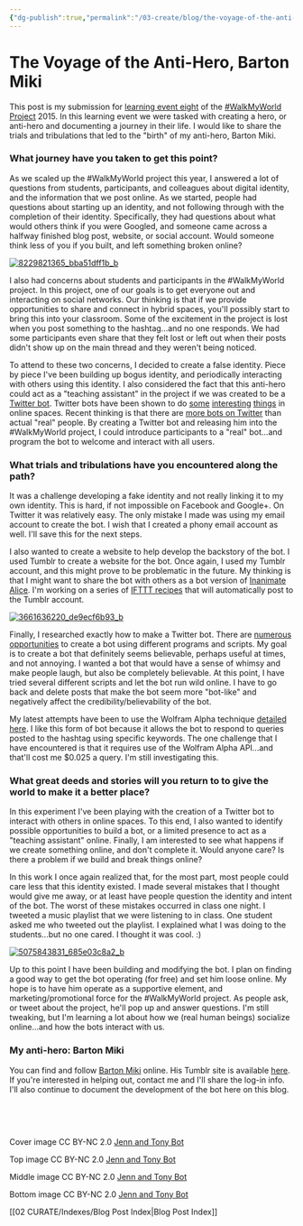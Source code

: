```yaml
---
{"dg-publish":true,"permalink":"/03-create/blog/the-voyage-of-the-anti-hero-barton-miki/","title":"The  Voyage of the Anti-Hero, Barton Miki","tags":["twitter","walkmyworld"]}
---
```


# The  Voyage of the Anti-Hero, Barton Miki

This post is my submission for [learning event eight](https://sites.google.com/site/walkmyworldproject/2015-learning-events/the-journey) of the [#WalkMyWorld Project](https://sites.google.com/site/walkmyworldproject/) 2015. In this learning event we were tasked with creating a hero, or anti-hero and documenting a journey in their life. I would like to share the trials and tribulations that led to the "birth" of my anti-hero, Barton Miki.

### What journey have you taken to get this point?

As we scaled up the #WalkMyWorld project this year, I answered a lot of questions from students, participants, and colleagues about digital identity, and the information that we post online. As we started, people had questions about starting up an identity, and not following through with the completion of their identity. Specifically, they had questions about what would others think if you were Googled, and someone came across a halfway finished blog post, website, or social account. Would someone think less of you if you built, and left something broken online?

[![8229821365_bba51dff1b_b](images/8229821365_bba51dff1b_b-750x380.jpg)](http://wiobyrne.com/wp-content/uploads/2015/03/8229821365_bba51dff1b_b.jpg)

I also had concerns about students and participants in the #WalkMyWorld project. In this project, one of our goals is to get everyone out and interacting on social networks. Our thinking is that if we provide opportunities to share and connect in hybrid spaces, you'll possibly start to bring this into your classroom. Some of the excitement in the project is lost when you post something to the hashtag...and no one responds. We had some participants even share that they felt lost or left out when their posts didn't show up on the main thread and they weren't being noticed.

To attend to these two concerns, I decided to create a false identity. Piece by piece I've been building up bogus identity, and periodically interacting with others using this identity. I also considered the fact that this anti-hero could act as a "teaching assistant" in the project if we was created to be a [Twitter bot](http://en.wikipedia.org/wiki/Twitterbot). Twitter bots have been shown to do [some](http://www.theguardian.com/technology/shortcuts/2014/aug/12/eight-twitterbots-worth-following) [interesting](http://www.newyorker.com/tech/elements/the-rise-of-twitter-bots) [things](http://qz.com/279139/the-17-best-bots-on-twitter/) in online spaces. Recent thinking is that there are [more bots on Twitter](http://www.fastcompany.com/3031500/how-twitter-bots-fool-you-into-thinking-they-are-real-people) than actual "real" people. By creating a Twitter bot and releasing him into the #WalkMyWorld project, I could introduce participants to a "real" bot...and program the bot to welcome and interact with all users.

### What trials and tribulations have you encountered along the path?

It was a challenge developing a fake identity and not really linking it to my own identity. This is hard, if not impossible on Facebook and Google+. On Twitter it was relatively easy. The only mistake I made was using my email account to create the bot. I wish that I created a phony email account as well. I'll save this for the next steps.

I also wanted to create a website to help develop the backstory of the bot. I used Tumblr to create a website for the bot. Once again, I used my Tumblr account, and this might prove to be problematic in the future. My thinking is that I might want to share the bot with others as a bot version of [Inanimate Alice](http://www.inanimatealice.com/). I'm working on a series of [IFTTT recipes](https://ifttt.com/) that will automatically post to the Tumblr account.

[![3661636220_de9ecf6b93_b](images/3661636220_de9ecf6b93_b-287x300.jpg)](http://wiobyrne.com/wp-content/uploads/2015/03/3661636220_de9ecf6b93_b.jpg)

Finally, I researched exactly how to make a Twitter bot. There are [numerous opportunities](http://lmgtfy.com/?q=how+to+make+a+twitter+bot) to create a bot using different programs and scripts. My goal is to create a bot that definitely seems believable, perhaps useful at times, and not annoying. I wanted a bot that would have a sense of whimsy and make people laugh, but also be completely believable. At this point, I have tried several different scripts and let the bot run wild online. I have to go back and delete posts that make the bot seem more "bot-like" and negatively affect the credibility/believability of the bot.

My latest attempts have been to use the Wolfram Alpha technique [detailed here](http://www.labnol.org/internet/write-twitter-bot/27902/). I like this form of bot because it allows the bot to respond to queries posted to the hashtag using specific keywords. The one challenge that I have encountered is that it requires use of the Wolfram Alpha API...and that'll cost me $0.025 a query. I'm still investigating this.

### What great deeds and stories will you return to to give the world to make it a better place?

In this experiment I've been playing with the creation of a Twitter bot to interact with others in online spaces. To this end, I also wanted to identify possible opportunities to build a bot, or a limited presence to act as a "teaching assistant" online. Finally, I am interested to see what happens if we create something online, and don't complete it. Would anyone care? Is there a problem if we build and break things online?

In this work I once again realized that, for the most part, most people could care less that this identity existed. I made several mistakes that I thought would give me away, or at least have people question the identity and intent of the bot. The worst of these mistakes occurred in class one night. I tweeted a music playlist that we were listening to in class. One student asked me who tweeted out the playlist. I explained what I was doing to the students...but no one cared. I thought it was cool. :)

[![5075843831_685e03c8a2_b](images/5075843831_685e03c8a2_b-300x300.jpg)](http://wiobyrne.com/wp-content/uploads/2015/03/5075843831_685e03c8a2_b.jpg)

Up to this point I have been building and modifying the bot. I plan on finding a good way to get the bot operating (for free) and set him loose online. My hope is to have him operate as a supportive element, and marketing/promotional force for the #WalkMyWorld project. As people ask, or tweet about the project, he'll pop up and answer questions. I'm still tweaking, but I'm learning a lot about how we (real human beings) socialize online...and how the bots interact with us.

### My anti-hero: Barton Miki

You can find and follow [Barton Miki](https://twitter.com/BartonMiki) online. His Tumblr site is available [here](http://bartonmiki.tumblr.com/). If you're interested in helping out, contact me and I'll share the log-in info. I'll also continue to document the development of the bot here on this blog.

 

 

Cover image CC BY-NC 2.0 [Jenn and Tony Bot](https://www.flickr.com/photos/ittybittiesforyou/4666668619/in/photolist-8aW6rE-cs8fy9-beAAvX-eLv9n4-erg42Q-8EbehC-8z7RhN-cve7Gq-8aWx7N-87r5WC-8iq4u7-aNniSr-fMJorq-a7R4nt-78J5k8-8aRCMc-FNTsd-87nTZM-8ha6jx-8fKKTd-jDCsj8-4fAYFs-8aSMw2-b5JXqV-87Drni-53TpAy-beAAhH-91GwWf-8aRCbB-8aW61L-87r5Qb-879SeQ-9RDcEh-8aUWbw-beAzT4-dxeYXT-jDBv6e-8aRC5x-kwXod-dkb1Qq-88dAg8-241wbL-87PG2K-9PKW19-aNniHp-mUvPEJ-6EwvYN-exr1jG-bzb7NF-4FGTtj)

Top image CC BY-NC 2.0 [Jenn and Tony Bot](https://www.flickr.com/photos/ittybittiesforyou/8229821365/in/photolist-dxeZaP-8nveYa-8aUV3w-6US1Cd-9jc6nd-5T6hw9-bHmk8p-pm5abc-8CBrZb-9dSJPN-f923Wh-8aWxjJ-87nTZM-4ZAJBL-8FBFHG-67FsHu-8VsNo7-6vmmKg-7pVxq2-6AQJ3V-nbSpdn-8nvfe8-8hu6up-8nA4gg-nCuhDe-8Jx2pV-8aWwFL-9n99D9-aLR3dM-6oNj2q-8etMhF-9jbX8A-9n66zv-88dAbr-8vkHN1-aNmsXv-91Dqjp-8nA44K-a3vWNd-99tgk4-in1xmu-fKPVS-879SgE-6tbGq2-8puyet-6Bk6p8-87r4UC-cs8i17-87r58m-8aX3gb)

Middle image CC BY-NC 2.0 [Jenn and Tony Bot](https://www.flickr.com/photos/ittybittiesforyou/3661636220)

Bottom image CC BY-NC 2.0 [Jenn and Tony Bot](https://www.flickr.com/photos/ittybittiesforyou/5075843831)

[[02 CURATE/Indexes/Blog Post Index\|Blog Post Index]]